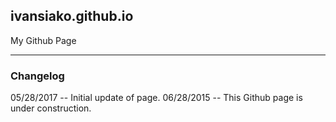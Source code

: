 ## ivansiako.github.io
My Github Page

---
### Changelog

05/28/2017 -- Initial update of page.
06/28/2015 -- This Github page is under construction.
